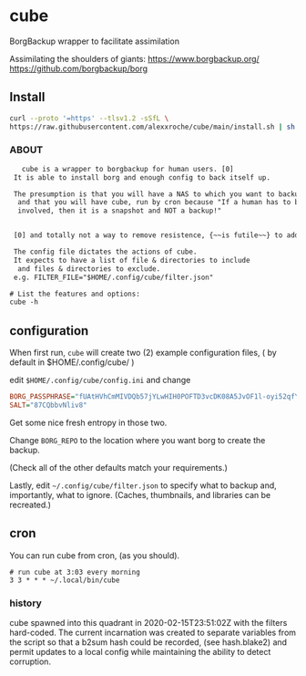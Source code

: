 # cube
BorgBackup wrapper to facilitate assimilation

Assimilating the shoulders of giants: https://www.borgbackup.org/ https://github.com/borgbackup/borg 

## Install

```bash
curl --proto '=https' --tlsv1.2 -sSfL \
https://raw.githubusercontent.com/alexxroche/cube/main/install.sh | sh

```

### ABOUT

```txt
   cube is a wrapper to borgbackup for human users. [0]
 It is able to install borg and enough config to back itself up.

 The presumption is that you will have a NAS to which you want to backup,
  and that you will have cube, run by cron because "If a human has to be
  involved, then it is a snapshot and NOT a backup!"


 [0] and totally not a way to remove resistence, {~~is futile~~} to addoption.

 The config file dictates the actions of cube.
 It expects to have a list of file & directories to include
  and files & directories to exclude.
 e.g. FILTER_FILE="$HOME/.config/cube/filter.json"

# List the features and options:
cube -h

```

## configuration

When first run, `cube` will create two (2) example configuration files, ( by
default in $HOME/.config/cube/ )

edit `$HOME/.config/cube/config.ini`
and change 
```ini
BORG_PASSPHRASE="fUAtHVhCmMIVDQb57jYLwHIH0POFTD3vcDK08A5JvOF1l-oyi52qfYSLoiRBMS"
SALT="87CQbbvNliv8"
```

Get some nice fresh entropy in those two.

Change `BORG_REPO` to the location where you want borg to create the backup.

(Check all of the other defaults match your requirements.)

Lastly, edit `~/.config/cube/filter.json` to specify what to backup and,
importantly, what to ignore. (Caches, thumbnails, and libraries can be recreated.)

## cron

You can run cube from cron, (as you should).
```crontab
# run cube at 3:03 every morning
3 3 * * * ~/.local/bin/cube
```

### history
cube spawned into this quadrant in 2020-02-15T23:51:02Z
with the filters hard-coded. The current incarnation was created
to separate variables from the script so that a b2sum hash could be recorded,
(see hash.blake2) and permit updates to a local config while maintaining
the ability to detect corruption.

